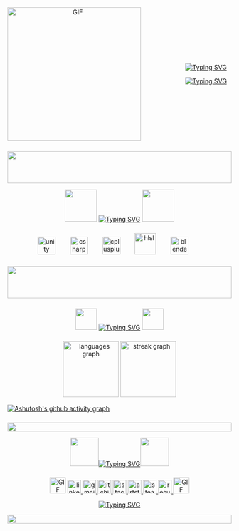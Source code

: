 <div align="center" style="display: flex; align-items: center; gap: 100px;">
  <img src="https://github.com/user-attachments/assets/b139da75-1f3c-42a6-9df9-4b594a5edb19" alt="GIF" width="300"/>
  <div>
    <p><a href="https://git.io/typing-svg"><img src="https://readme-typing-svg.demolab.com?font=Press+Start+2P&size=24&duration=4500&pause=9999999999&color=97F700&background=00060000&center=true&vCenter=true&width=512&height=36&lines=Ibrahim+Emre+Bas" alt="Typing SVG" /></a></p>
    <p><a href="https://git.io/typing-svg"><img src="https://readme-typing-svg.demolab.com?font=Press+Start+2P&size=16&duration=4500&pause=5000&color=ADF738FF&background=00060000&center=true&vCenter=true&width=256&height=32&lines=Game+Developer" alt="Typing SVG" /></a></p>
  </div>
</div>

###
<img src="https://github.com/user-attachments/assets/869dbeef-4e2d-4e6f-a763-9b7021f4503c" height="72" width="100%">

<p align="center"><img src="https://github.com/user-attachments/assets/3b2fc438-62c9-4e74-83c5-beaeddfb4b04" width="72"/> <a href="https://git.io/typing-svg"><img src="https://readme-typing-svg.demolab.com?font=Press+Start+2P&size=24&duration=3000&pause=5000&color=F70000FF&background=00060000&center=true&vCenter=true&width=512&height=64&lines=Tools+and+Languages" alt="Typing SVG" /></a>  <img src="https://github.com/user-attachments/assets/3b2fc438-62c9-4e74-83c5-beaeddfb4b04" width="72"/></p>

###

<div align="center">
  <img src="https://cdn.simpleicons.org/unity/FFFFFF" height="40" alt="unity logo"  />
  <img width="25" />
  
  <img src="https://cdn.jsdelivr.net/gh/devicons/devicon/icons/csharp/csharp-original.svg" height="40" alt="csharp"  />
  <img width="25" />
  
  <img src="https://cdn.jsdelivr.net/gh/devicons/devicon/icons/cplusplus/cplusplus-original.svg" height="40" alt="cplusplus"  />
  <img width="25" />  

 <img src="https://github.com/user-attachments/assets/24cca59e-b339-43f7-96fb-d57734cb34e1" height="48" alt="hlsl"  />
  <img width="25" />  

  <img src="https://cdn.jsdelivr.net/gh/devicons/devicon/icons/blender/blender-original.svg" height="40" alt="blender"  />
   <img width="25" />  
</div>

###

<img src="https://github.com/user-attachments/assets/869dbeef-4e2d-4e6f-a763-9b7021f4503c" height="72" width="100%">

###

<p align="center"><img src="https://github.com/user-attachments/assets/2801153b-1390-49f9-82fb-a600800931da" width="48"/> <a href="https://git.io/typing-svg"><img src="https://readme-typing-svg.demolab.com?font=Press+Start+2P&size=24&duration=3000&pause=5000&color=F70000FF&background=00060000&center=true&vCenter=true&width=128&height=36&lines=Stats" alt="Typing SVG" /></a>   <img src="https://github.com/user-attachments/assets/2801153b-1390-49f9-82fb-a600800931da" width="48"/></p>

###

<div align="center">
  <img src="https://github-readme-stats.vercel.app/api/top-langs?username=ibrahiimbas&locale=en&hide_title=false&layout=compact&card_width=320&langs_count=5&theme=chartreuse-dark&hide_border=true&order=2" height="125" alt="languages graph"  />
  <img src="https://streak-stats.demolab.com?user=ibrahiimbas&locale=en&mode=daily&theme=chartreuse-dark&hide_border=true&order=3" height="125" alt="streak graph"  />
</div>


[![Ashutosh's github activity graph](https://github-readme-activity-graph.vercel.app/graph?username=ibrahiimbas&bg_color=0d1117&color=1eff00&line=538000&point=11ff00&area=true&hide_border=true)](https://github.com/ashutosh00710/github-readme-activity-graph)


###

<img src="https://i.imgur.com/dBaSKWF.gif" height="20" width="100%">

<p align="center"><img src="https://github.com/user-attachments/assets/8b140eee-1bae-46b6-b08f-f3f8d12ccc60" width="64"/><a href="https://git.io/typing-svg"><img src="https://readme-typing-svg.demolab.com?font=Press+Start+2P&size=24&duration=3000&pause=5000&color=97F700&background=00060000&center=true&vCenter=true&width=256&height=32&lines=Contact+Me" alt="Typing SVG" /></a><img src="https://github.com/user-attachments/assets/8b140eee-1bae-46b6-b08f-f3f8d12ccc60" width="64"/></p>

###

<div align="center">

  <img src="https://github.com/user-attachments/assets/2051587e-19cb-436d-9ce1-35106bbfced5" alt="GIF" width="36"/>
 
  <a href="https://www.linkedin.com/in/ibrahimbas15/" target="_blank">
    <img src="https://img.shields.io/static/v1?message=LinkedIn&logo=linkedin&label=&color=black&logoColor=white&labelColor=&style=for-the-badge" height="30" alt="linkedin logo"  />
  </a>


  <a href="mailto:ibrahimbas1414@gmail.com" target="_blank">
    <img src="https://img.shields.io/static/v1?message=Gmail&logo=gmail&label=&color=black&logoColor=white&labelColor=&style=for-the-badge" height="30" alt="gmail logo"  />
  </a>

  <a href="https://synthseizer.itch.io/" target="_blank">
    <img src="https://img.shields.io/static/v1?message=Itch.io&logo=itchdotio&label=&color=black&logoColor=white&labelColor=&style=for-the-badge" height="30" alt="itchio logo"  />
  </a>
  
  <a href="https://stackoverflow.com/users/29459990/synthesizer" target="_blank">
    <img src="https://img.shields.io/static/v1?message=StackOverflow&logo=stackoverflow&label=&color=black&logoColor=white&labelColor=&style=for-the-badge" height="30" alt="stackoverflow logo"  />
  </a>

<a href="https://www.artstation.com/synthesizer15" target="_blank">
    <img src="https://img.shields.io/static/v1?message=ArtStation&logo=artstation&label=&color=black&logoColor=white&labelColor=&style=for-the-badge" height="30" alt="artstation"  />
  </a>

  <a href="https://steamcommunity.com/id/ibrahim1515/" target="_blank">
    <img src="https://img.shields.io/static/v1?message=Steam&logo=steam&label=&color=black&logoColor=white&labelColor=&style=for-the-badge" height="30" alt="steam"  />
  </a>

   <a href="https://github.com/user-attachments/files/22708675/CV-Ibrahim.Emre.BAS.pdf" target="_blank">
    <img src="https://img.shields.io/static/v1?message=Resume&logo=&label=&color=black&logoColor=white&labelColor=&style=for-the-badge" height="30" alt="resume"  />
  </a>

   <img src="https://github.com/user-attachments/assets/2051587e-19cb-436d-9ce1-35106bbfced5" alt="GIF" width="36"/>
  
</div>

<p>   </p>

<p align="center"><a href="https://git.io/typing-svg"><img src="https://readme-typing-svg.demolab.com?font=Press+Start+2P&size=8&duration=1000&pause=1000&color=97F700&background=00060000&center=true&vCenter=true&width=256&height=32&lines=......" alt="Typing SVG" /></a></p>

<img src="https://i.imgur.com/dBaSKWF.gif" height="20" width="100%">

###
